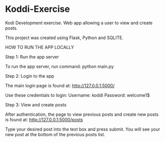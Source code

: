 # Koddi-Exercise
Kodi Development exercise. Web app allowing a user to view and create posts.

This project was created using Flask, Python and SQLITE.

HOW TO RUN THE APP LOCALLY

Step 1: Run the app server

To run the app server, run command:
python main.py

Step 2: Login to the app

The main login page is found at:
http://127.0.0.1:5000/

Use these credentials to login:
Username: koddi
Password: welcome1$

Step 3: View and create posts

After authentication, the page to view previous posts and create new posts is found at:
http://127.0.0.1:5000/posts

Type your desired post into the text box and press submit. You will see your new post at the bottom of the previous posts list.
